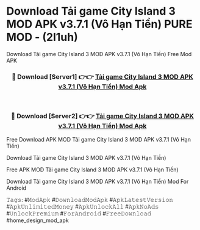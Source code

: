 # Download Tải game City Island 3 MOD APK v3.7.1 (Vô Hạn Tiền) PURE MOD - (2l1uh)
Download Tải game City Island 3 MOD APK v3.7.1 (Vô Hạn Tiền) Free Mod APK

<div align="center">
<h3>🔴 Download [Server1] 👉👉 <a href="https://apk-comot.site?title=Tải_game_City_Island_3_MOD_APK_v3.7.1_(Vô_Hạn_Tiền)">Tải game City Island 3 MOD APK v3.7.1 (Vô Hạn Tiền) Mod Apk</a></h3><br>

<h3>🔴 Download [Server2] 👉👉 <a href="https://apk-comot.site?title=Tải_game_City_Island_3_MOD_APK_v3.7.1_(Vô_Hạn_Tiền)">Tải game City Island 3 MOD APK v3.7.1 (Vô Hạn Tiền) Mod Apk</a></h3>
</div>


Free Download APK MOD Tải game City Island 3 MOD APK v3.7.1 (Vô Hạn Tiền)

Download Tải game City Island 3 MOD APK v3.7.1 (Vô Hạn Tiền) 

Free APK MOD Tải game City Island 3 MOD APK v3.7.1 (Vô Hạn Tiền) 

Download Tải game City Island 3 MOD APK v3.7.1 (Vô Hạn Tiền) Mod For Android

𝚃𝚊𝚐𝚜: #𝙼𝚘𝚍𝙰𝚙𝚔 #𝙳𝚘𝚠𝚗𝚕𝚘𝚊𝚍𝙼𝚘𝚍𝙰𝚙𝚔 #𝙰𝚙𝚔𝙻𝚊𝚝𝚎𝚜𝚝𝚅𝚎𝚛𝚜𝚒𝚘𝚗 #𝙰𝚙𝚔𝚄𝚗𝚕𝚒𝚖𝚒𝚝𝚎𝚍𝙼𝚘𝚗𝚎𝚢 #𝙰𝚙𝚔𝚄𝚗𝚕𝚘𝚌𝚔𝙰𝚕𝚕 #𝙰𝚙𝚔𝙽𝚘𝙰𝚍𝚜 #𝚄𝚗𝚕𝚘𝚌𝚔𝙿𝚛𝚎𝚖𝚒𝚞𝚖 #𝙵𝚘𝚛𝙰𝚗𝚍𝚛𝚘𝚒𝚍 #𝙵𝚛𝚎𝚎𝙳𝚘𝚠𝚗𝚕𝚘𝚊𝚍 #home_design_mod_apk